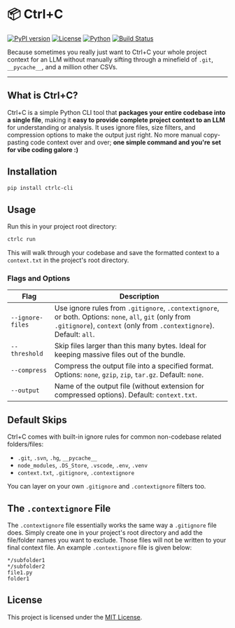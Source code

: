 # 📦 Ctrl+C

[![PyPI version](https://img.shields.io/pypi/v/ctrlc-cli?color=blue&style=flat-square)](https://pypi.org/project/ctrlc-cli/)
[![License](https://img.shields.io/github/license/askadvaith/ctrl-c?style=flat-square)](LICENSE)
[![Python](https://img.shields.io/pypi/pyversions/ctrlc-cli?style=flat-square)](https://pypi.org/project/ctrlc-cli/)
[![Build Status](https://img.shields.io/badge/build-passing-brightgreen?style=flat-square)](https://pypi.org/project/ctrlc-cli/)


Because sometimes you really just want to Ctrl+C your whole project context for an LLM without manually sifting through a minefield of `.git`, `__pycache__`, and a million other CSVs.

---

## What is Ctrl+C?

Ctrl+C is a simple Python CLI tool that **packages your entire codebase into a single file**, making it **easy to provide complete project context to an LLM** for understanding or analysis. It uses ignore files, size filters, and compression options to make the output just right. No more manual copy-pasting code context over and over; **one simple command and you're set for vibe coding galore :)**
<br/>
## Installation

```bash
pip install ctrlc-cli
```
## Usage
Run this in your project root directory:
```bash
ctrlc run
```
This will walk through your codebase and save the formatted context to a `context.txt` in the project's root directory.

### Flags and Options

| Flag             | Description                                                                                                              |
| ----------------------- | ------------------------------------------------------------------------------------------------------------------------ |
| `--ignore-files`        | Use ignore rules from `.gitignore`, `.contextignore`, or both. Options: `none`, `all`, `git` (only from `.gitignore`), `context` (only from `.contextignore`). Default: `all`. |
| `--threshold`           | Skip files larger than this many bytes. Ideal for keeping massive files out of the bundle.                               |
| `--compress`            | Compress the output file into a specified format. Options: `none`, `gzip`, `zip`, `tar.gz`. Default: `none`.                                     |
| `--output`              | Name of the output file (without extension for compressed options). Default: `context.txt`.                              |

## Default Skips
Ctrl+C comes with built-in ignore rules for common non-codebase related folders/files:

- `.git`, `.svn`, `.hg`, `__pycache__`
- `node_modules`, `.DS_Store`, `.vscode`, `.env`, `.venv`
- `context.txt`, `.gitignore`, `.contextignore`

You can layer on your own `.gitignore` and `.contextignore` filters too.

## The `.contextignore` File
The `.contextignore` file essentially works the same way a `.gitignore` file does. Simply create one in your project's root directory and add the file/folder names you want to exclude. Those files will not be written to your final context file. An example `.contextignore` file is given below:
```
*/subfolder1
*/subfolder2
file1.py
folder1
```

## License
This project is licensed under the [MIT License](https://github.com/askadvaith/Ctrl-C/blob/main/LICENSE).
